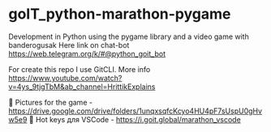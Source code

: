 # goIT_python-marathon-pygame
Development in Python using the pygame library and a video game with banderogusak
Here link on chat-bot https://web.telegram.org/k/#@python_goit_bot

For create this repo I use GitCLI. 
More info https://www.youtube.com/watch?v=4ys_9tjgTbM&ab_channel=HrittikExplains


📌 Pictures for the game - https://drive.google.com/drive/folders/1unqxsqfcKcyo4HU4pF7sUspU0gHvw5e9 
📌 Hot keys для VSCode - https://i.goit.global/marathon_vscode